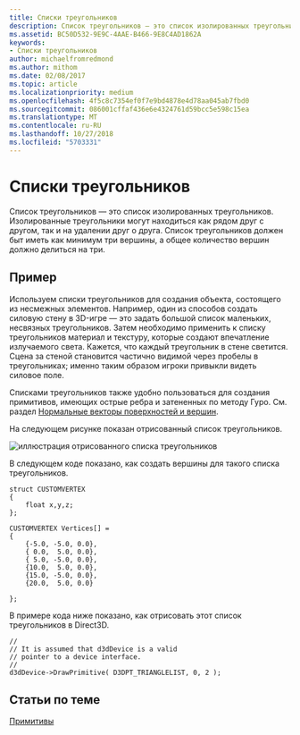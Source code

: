 ```yaml
---
title: Списки треугольников
description: Список треугольников — это список изолированных треугольников. Изолированные треугольники могут находиться как рядом друг с другом, так и на удалении друг о друга. Список треугольников должен быт иметь как минимум три вершины, а общее количество вершин должно делиться на три.
ms.assetid: BC50D532-9E9C-4AAE-B466-9E8C4AD1862A
keywords:
- Списки треугольников
author: michaelfromredmond
ms.author: mithom
ms.date: 02/08/2017
ms.topic: article
ms.localizationpriority: medium
ms.openlocfilehash: 4f5c8c7354ef0f7e9bd4878e4d78aa045ab7fbd0
ms.sourcegitcommit: 086001cffaf436e6e4324761d59bcc5e598c15ea
ms.translationtype: MT
ms.contentlocale: ru-RU
ms.lasthandoff: 10/27/2018
ms.locfileid: "5703331"
---
```

# <a name="triangle-lists"></a>Списки треугольников


Список треугольников — это список изолированных треугольников. Изолированные треугольники могут находиться как рядом друг с другом, так и на удалении друг о друга. Список треугольников должен быт иметь как минимум три вершины, а общее количество вершин должно делиться на три.

## <a name="span-idexamplespanspan-idexamplespanspan-idexamplespanexample"></a><span id="Example"></span><span id="example"></span><span id="EXAMPLE"></span>Пример


Используем списки треугольников для создания объекта, состоящего из несмежных элементов. Например, один из способов создать силовую стену в 3D-игре — это задать большой список маленьких, несвязных треугольников. Затем необходимо применить к списку треугольников материал и текстуру, которые создают впечатление излучаемого света. Кажется, что каждый треугольник в стене светится. Сцена за стеной становится частично видимой через пробелы в треугольниках; именно таким образом игроки привыкли видеть силовое поле.

Списками треугольников также удобно пользоваться для создания примитивов, имеющих острые ребра и затененных по методу Гуро. См. раздел [Нормальные векторы поверхностей и вершин](face-and-vertex-normal-vectors.md).

На следующем рисунке показан отрисованный список треугольников.

![иллюстрация отрисованного списка треугольников](images/trilist.png)

В следующем коде показано, как создать вершины для такого списка треугольников.

```
struct CUSTOMVERTEX
{
    float x,y,z;
};

CUSTOMVERTEX Vertices[] = 
{
    {-5.0, -5.0, 0.0},
    { 0.0,  5.0, 0.0},
    { 5.0, -5.0, 0.0},
    {10.0,  5.0, 0.0},
    {15.0, -5.0, 0.0},
    {20.0,  5.0, 0.0}

};
```

В примере кода ниже показано, как отрисовать этот список треугольников в Direct3D.

```
//
// It is assumed that d3dDevice is a valid
// pointer to a device interface.
//
d3dDevice->DrawPrimitive( D3DPT_TRIANGLELIST, 0, 2 );
```

## <a name="span-idrelated-topicsspanrelated-topics"></a><span id="related-topics"></span>Статьи по теме


[Примитивы](primitives.md)

 

 




